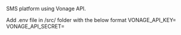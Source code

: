 SMS platform using Vonage API.

Add .env file in /src/ folder with the below format
VONAGE_API_KEY=
VONAGE_API_SECRET=

